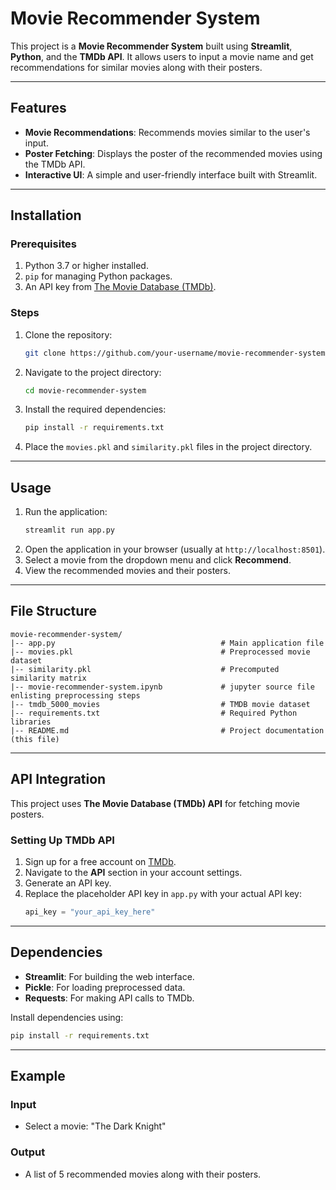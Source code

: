 # Movie Recommender System

This project is a **Movie Recommender System** built using **Streamlit**, **Python**, and the **TMDb API**. 
It allows users to input a movie name and get recommendations for similar movies along with their posters.

---

## Features
- **Movie Recommendations**: Recommends movies similar to the user's input.
- **Poster Fetching**: Displays the poster of the recommended movies using the TMDb API.
- **Interactive UI**: A simple and user-friendly interface built with Streamlit.

---

## Installation

### Prerequisites
1. Python 3.7 or higher installed.
2. `pip` for managing Python packages.
3. An API key from [The Movie Database (TMDb)](https://www.themoviedb.org/).

### Steps
1. Clone the repository:
   ```bash
   git clone https://github.com/your-username/movie-recommender-system.git
   ```
2. Navigate to the project directory:
   ```bash
   cd movie-recommender-system
   ```
3. Install the required dependencies:
   ```bash
   pip install -r requirements.txt
   ```
4. Place the `movies.pkl` and `similarity.pkl` files in the project directory.

---

## Usage

1. Run the application:
   ```bash
   streamlit run app.py
   ```
2. Open the application in your browser (usually at `http://localhost:8501`).
3. Select a movie from the dropdown menu and click **Recommend**.
4. View the recommended movies and their posters.

---

## File Structure
```
movie-recommender-system/
|-- app.py                                     # Main application file
|-- movies.pkl                                 # Preprocessed movie dataset
|-- similarity.pkl                             # Precomputed similarity matrix
|-- movie-recommender-system.ipynb             # jupyter source file enlisting preprocessing steps
|-- tmdb_5000_movies                           # TMDB movie dataset
|-- requirements.txt                           # Required Python libraries
|-- README.md                                  # Project documentation (this file)
```

---

## API Integration
This project uses **The Movie Database (TMDb) API** for fetching movie posters.

### Setting Up TMDb API
1. Sign up for a free account on [TMDb](https://www.themoviedb.org/).
2. Navigate to the **API** section in your account settings.
3. Generate an API key.
4. Replace the placeholder API key in `app.py` with your actual API key:
   ```python
   api_key = "your_api_key_here"
   ```

---

## Dependencies
- **Streamlit**: For building the web interface.
- **Pickle**: For loading preprocessed data.
- **Requests**: For making API calls to TMDb.

Install dependencies using:
```bash
pip install -r requirements.txt
```

---

## Example
### Input
- Select a movie: "The Dark Knight"

### Output
- A list of 5 recommended movies along with their posters.
